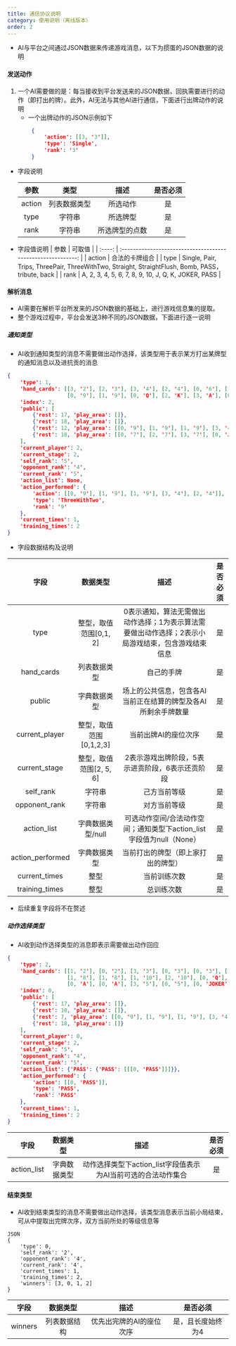 ```yaml
---
title: 通信协议说明
category: 使用说明（离线版本）
order: 2
---
```


+ AI与平台之间通过JSON数据来传递游戏消息，以下为掼蛋的JSON数据的说明



#### 发送动作

1. 一个AI需要做的是：每当接收到平台发送来的JSON数据，回执需要进行的动作（即打出的牌）。此外，AI无法与其他AI进行通信，下面进行出牌动作的说明
   + 一个出牌动作的JSON示例如下
      ```json
       {
           'action': [[3, '3']],
           'type': 'Single',
           'rank': '3'
       }
      ```
      
+ 字段说明
  
    |  参数  |     类型     |      描述      | 是否必须 |
    | :----: | :----------: | :------------: | :------: |
    | action | 列表数据类型 |    所选动作    |    是    |
    |  type  |    字符串    |    所选牌型    |    是    |
    |  rank  |    字符串    | 所选牌型的点数 |    是    |
   
+ 字段值说明
  |  参数  |                            可取值                            |
  | :----: | :----------------------------------------------------------: |
  | action |                        合法的卡牌组合                        |
  |  type  | Single, Pair, Trips, ThreePair, ThreeWithTwo, Straight, StraightFlush, Bomb, PASS，tribute, back |
  |  rank  |     A, 2, 3, 4, 5, 6, 7, 8, 9, 10, J, Q, K, JOKER, PASS      |
  
   
  
   

#### 解析消息

+ AI需要在解析平台所发来的JSON数据的基础上，进行游戏信息集的提取。
+ 整个游戏过程中，平台会发送3种不同的JSON数据，下面进行逐一说明

##### 通知类型

+ AI收到通知类型的消息不需要做出动作选择，该类型用于表示某方打出某牌型的通知消息以及进抗贡的消息

```json
{
    'type': 1, 
    'hand_cards': [[3, '2'], [2, '3'], [3, '4'], [2, '4'], [0, '6'], [1, '9'], 
                   [0, '9'], [1, '9'], [0, 'Q'], [2, 'K'], [3, 'A'], [0, 'JOKER']], 
    'index': 2, 
    'public': [
        {'rest': 17, 'play_area': []}, 
        {'rest': 18, 'play_area': []}, 
        {'rest': 12, 'play_area': [[0, '9'], [1, '9'], [1, '9'], [3, '4'], [2, '4']]}, 
        {'rest': 18, 'play_area': [[0, '7'], [2, '7'], [3, '7'], [0, 'J'], [0, 'J']]}
    ], 
    'current_player': 2,
    'current_stage': 2, 
    'self_rank': '5', 
    'opponent_rank': '4', 
    'current_rank': '5', 
    'action_list': None, 
    'action_performed': {
        'action': [[0, '9'], [1, '9'], [1, '9'], [3, '4'], [2, '4']], 
        'type': 'ThreeWithTwo', 
        'rank': '9'
    }, 
    'current_times': 1, 
    'training_times': 2
}
```

+ 字段数据结构及说明

|       字段       |        数据类型         |                             描述                             | 是否必须 |
| :--------------: | :---------------------: | :----------------------------------------------------------: | :------: |
|       type       | 整型，取值范围[0,1, 2]  | 0表示通知，算法无需做出动作选择；1为表示算法需要做出动作选择；2表示小局游戏结束，包含游戏结束信息 |    是    |
|    hand_cards    |      列表数据类型       |                          自己的手牌                          |    是    |
|      public      |      字典数据类型       | 场上的公共信息，包含各AI当前正在结算的牌型及各AI所剩余手牌数量 |    是    |
|  current_player  | 整型，取值范围[0,1,2,3] |                     当前出牌AI的座位次序                     |    是    |
|  current_stage   | 整型，取值范围[2, 5, 6] |       2表示游戏出牌阶段，5表示进贡阶段，6表示还贡阶段        |    是    |
|    self_rank     |         字符串          |                         己方当前等级                         |    是    |
|  opponent_rank   |         字符串          |                         对方当前等级                         |    是    |
|   action_list    |    字典数据类型/null    | 可选动作空间/合法动作空间；通知类型下action_list字段值为null（None） |    是    |
| action_performed |      字典数据类型       |              当前打出的牌型（即上家打出的牌型）              |    是    |
|  current_times   |          整型           |                         当前训练次数                         |    是    |
|  training_times  |          整型           |                          总训练次数                          |    是    |

+ 后续重复字段将不在赘述

##### 动作选择类型

+ AI收到动作选择类型的消息即表示需要做出动作回应

```json
{
    'type': 2, 
    'hand_cards': [[1, '2'], [0, '2'], [3, '3'], [0, '3'], [0, '3'], [1, '6'], 
                   [1, '8'], [1, '8'], [1, '10'], [2, '10'], [0, 'Q'], [3, 'Q'],
                   [0, 'A'], [0, 'A'], [3, '5'], [0, '5'], [0, 'JOKER']], 
    'index': 0, 
    'public': [
        {'rest': 17, 'play_area': []},
        {'rest': 18, 'play_area': []},
        {'rest': 7, 'play_area': [[0, '9'], [1, '9'], [1, '9'], [3, '4'], [2, '4']]}, 
        {'rest': 18, 'play_area': []}
    ], 
    'current_player': 0, 
    'current_stage': 2, 
    'self_rank': '5', 
    'opponent_rank': '4', 
    'current_rank': '5', 
    'action_list': {'PASS': {'PASS': [[[0, 'PASS']]]}}, 
    'action_performed': {
        'action': [[0, 'PASS']], 
        'type': 'PASS', 
        'rank': 'PASS'
    }, 
    'current_times': 1, 
    'training_times': 2
}
```

|    字段     |   数据类型   |                             描述                             | 是否必须 |
| :---------: | :----------: | :----------------------------------------------------------: | :------: |
| action_list | 字典数据类型 | 动作选择类型下action_list字段值表示为AI当前可选的合法动作集合 |    是    |

#### 结束类型

+ AI收到结束类型的消息不需要做出动作选择，该类型消息表示当前小局结束，可从中提取出完牌次序，双方当前所处的等级信息等

```
JSON
{
    'type': 0, 
    'self_rank': '2', 
    'opponent_rank': '4', 
    'current_rank': '4', 
    'current_times': 1, 
    'training_times': 2, 
    'winners': [3, 0, 1, 2]
}
```

|  字段   |   数据类型   |           描述           |     是否必须      |
| :-----: | :----------: | :----------------------: | :---------------: |
| winners | 列表数据结构 | 优先出完牌的AI的座位次序 | 是，且长度始终为4 |